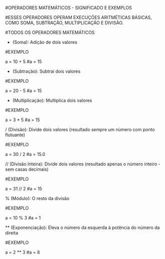 #OPERADORES MATEMÁTICOS - SIGNIFICADO E EXEMPLOS

#ESSES OPERADORES OPERAM EXECUÇÕES ARITMÉTICAS BÁSICAS, COMO SOMA, SUBTRAÇÃO, MULTIPLICAÇÃO E DIVISÃO.

#TODOS OS OPERADORES MATEMÁTICOS

+ (Soma): Adição de dois valores

#EXEMPLO

a = 10 + 5  #a = 15

- (Subtração): Subtrai dois valores

#EXEMPLO

a = 20 - 5  #a = 15

* (Multiplicação): Multiplica dois valores

#EXEMPLO

a = 3 * 5   #a = 15

/ (Divisão): Divide dois valores (resultado sempre um número com ponto flutuante)

#EXEMPLO

a = 30 / 2  #a = 15.0

// (Divisão Inteira): Divide dois valores (resultado apenas o número inteiro - sem casas decimais)

#EXEMPLO

a = 31 // 2 #a = 15

% (Módulo): O resto da divisão

#EXEMPLO

a = 10 % 3  #a = 1

** (Exponenciação): Eleva o número da esquerda à potência do número da direita

#EXEMPLO

a = 2 ** 3  #a = 8
